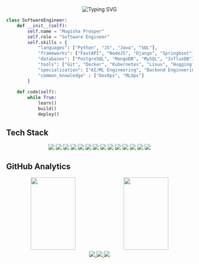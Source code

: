 <div align="center">
  <img src="https://readme-typing-svg.demolab.com?font=Fira+Code&weight=500&size=40&duration=4000&pause=1000&color=00FF00&center=true&vCenter=true&random=false&width=600&height=100&lines=AI/ML+Engineering;Backend+Engineering;Reverse+Engineering" alt="Typing SVG" />
</div>

```python
class SoftwareEngineer:
    def __init__(self):
        self.name = "Mugisha Prosper"
        self.role = "Software Engineer"
        self.skills = {
            "languages": ["Python", "JS", "Java", "SQL"],
            "frameworks": ["FastAPI", "NodeJS", "Django", "Springboot"],
            "databases": ["PostgreSQL", "MongoDB", "MySQL", "InfluxDB"],
            "tools": ["Git", "Docker", "Kubernetes", "Linux", "Huggingface"],
            "specialization": ["AI/ML Engineering", "Backend Engineering", "Reverse Engineering"],
            "common_knowledge" : ["DevOps", "MLOps"]
        }
        
    def code(self):
        while True:
            learn()
            build()
            deploy()
```

## Tech Stack

<div align="center">
  <img src="https://img.shields.io/badge/Tensorflow-232F3E?style=for-the-badge&logo=tensorflow&logoColor=white" />
  <img src="https://img.shields.io/badge/Pytorch-232F3E?style=for-the-badge&logo=pytorch&logoColor=white" />
  <img src="https://img.shields.io/badge/Huggingface-232F3E?style=for-the-badge&logo=huggingface&logoColor=white" />
  <img src="https://img.shields.io/badge/FastAPI-092E20?style=for-the-badge&logo=fastapi&logoColor=white" />
  <img src="https://img.shields.io/badge/Django-092E20?style=for-the-badge&logo=django&logoColor=white" />
  <img src="https://img.shields.io/badge/NodeJS-F7DF1E?style=for-the-badge&logo=node.js&logoColor=black" />
  <img src="https://img.shields.io/badge/Express-F7DF1E?style=for-the-badge&logo=express&logoColor=black" />
  <img src="https://img.shields.io/badge/SpringBoot-ED8B00?style=for-the-badge&logo=springboot&logoColor=white" />
  <img src="https://img.shields.io/badge/PostgreSQL-316192?style=for-the-badge&logo=postgresql&logoColor=white" />
  <img src="https://img.shields.io/badge/MongoDB-20232A?style=for-the-badge&logo=mongodb&logoColor="white" />
  <img src="https://img.shields.io/badge/Docker-2496ED?style=for-the-badge&logo=docker&logoColor=white" />
  <img src="https://img.shields.io/badge/Kubernetes-232F3E?style=for-the-badge&logo=kubernetes&logoColor=white" />
  <img src="https://img.shields.io/badge/React-20232A?style=for-the-badge&logo=react&logoColor=61DAFB" />
  <img src="https://img.shields.io/badge/Typescript-20232A?style=for-the-badge&logo=typescript&logoColor=61DAFB" />
</div>

## GitHub Analytics

<div align="center">
  <img width="49%" height="195px" src="https://github-readme-stats.vercel.app/api?username=mugishaprosper&show_icons=true&theme=radical&hide_border=true" />
  <img width="49%" height="195px" src="https://github-readme-stats.vercel.app/api/top-langs/?username=mugishaprosper&layout=compact&theme=radical&hide_border=true" />
</div>

<div align="center">
  <a href="https://mugishaprosper-seven.vercel.app">
    <img src="https://img.shields.io/badge/Portfolio-000000?style=for-the-badge&logo=About.me&logoColor=white" />
  </a>
  <a href="mailto:nelsonprox92@example.com">
    <img src="https://img.shields.io/badge/Email-D14836?style=for-the-badge&logo=gmail&logoColor=white" />
  </a>
  <a href="https://instagram.com/_p.o.l.o_10">
    <img src="https://img.shields.io/badge/Instagram-1DA1F2?style=for-the-badge&logo=instagram&logoColor=white" />
  </a>
</div>
